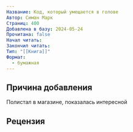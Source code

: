 ```yaml
---
Название: Код, который умещается в голове
Автор: Симан Марк
Страниц: 400
Добавлена в базу: 2024-05-24
Прочитана: false
Начал читать: 
Закончил читать: 
Тип: "[[Книга]]"
Формат:
  - бумажная
---
```

## Причина добавления

Полистал в магазине, показалась интересной

## Рецензия